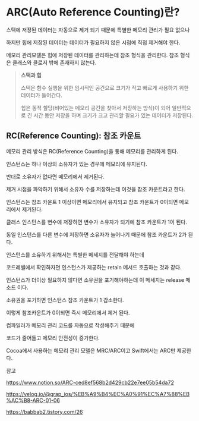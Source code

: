 # ARC(Auto Reference Counting)란?

스택에 저장된 데이터는 자동으로 제거 되기 때문에 특별한 메모리 관리가 필요 없으나 

하지만 힙에 저장된 데이터는 데이터가 필요하지 않은 시점에 직접 제거해야 한다. 

메모리 관리모델은 힙에 저장된 데이터를 관리하는데 참조 형식을 관리한다. 참조 형식은 클래스와 클로저 밖에 존재하지 않는다. 



> **스택과 힙**
>
> 스택은 함수 실행을 위한 임시적인 공간으로 크기가 작고 빠르게 사용하기 위한 데이터가 들어간다.
>
> 힙은 동적 할당(비어있는 메모리 공간을 찾아서 저장하는 방식)이 되어 일반적으로 긴 시간 동안 저장을 하며 크기가 크고 관리할 필요가 있는 데이터가 저장된다. 



## RC(Reference Counting): 참조 카운트

메모리 관리 방식은 RC(Reference Counting)을 통해 메모리를 관리하게 된다.

인스턴스는 하나 이상의 소유자가 있는 경우에 메모리에 유지된다. 

반대로 소유자가 없다면 메모리에서 제거된다. 

제거 시점을 파악하기 위해서 소유자 수를 저장하는데 이것을 참조 카운트라고 한다. 



인스턴스는 참조 카운트 1 이상이면 메모리에서 유지되고 참조 카운트가 0이되면 메모리에서 제거된다.

클래스 인스턴스를 변수에 저장하면 변수가 소유자가 되기에 참조 카운트가 1이 된다.

동일 인스턴스를 다른 변수에 저장하면 소유자가 늘어나기 때문에 참조 카운트가 2가 된다. 

인스턴스를 소유하기 위해서는 특별한 메세지를 전달해야 하는데 

코드레벨에서 확인하자면 인스턴스가 제공하는 retain 메서드 호출하는 것과 같다.

인스턴스가 더이상 필요하지 않다면 소유권을 포기해야하는데 이 메세지는 release 메소드 이다.

소유권을 포기하면 인스턴스 참조 카운트가 1 감소한다. 

이렇게 참조카운트가 0이되면 즉시 메모리에서 제거 된다. 



컴파일러가 메모리 관리 코드를 자동으로 작성해주기 때문에 

코드가 줄어들고 메모리 안전성이 증가한다. 



Cocoa에서 사용하는 메모리 관리 모델은 MRC/ARC이고 Swift에서는 ARC만 제공한다. 



참고

https://www.notion.so/ARC-ced8ef568b2d429cb22e7ee05b54da72

https://velog.io/@grap_ios/%EB%A9%B4%EC%A0%91%EC%A7%88%EB%AC%B8-ARC-01-06

https://babbab2.tistory.com/26